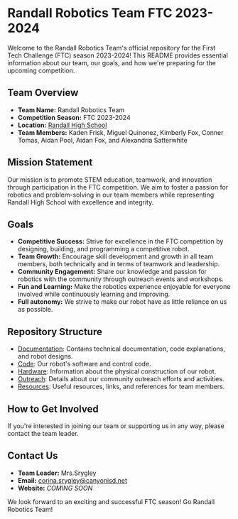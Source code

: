 # Randall Robotics Team FTC 2023-2024

Welcome to the Randall Robotics Team's official repository for the First Tech Challenge (FTC) season 2023-2024! This README provides essential information about our team, our goals, and how we're preparing for the upcoming competition.

## Team Overview

- **Team Name:** Randall Robotics Team
- **Competition Season:** FTC 2023-2024
- **Location:** [Randall High School](http://rhs.canyonisd.net)
- **Team Members:** Kaden Frisk, Miguel Quinonez, Kimberly Fox, Conner Tomas, Aidan Pool, Aidan Fox, and Alexandria Satterwhite

## Mission Statement

Our mission is to promote STEM education, teamwork, and innovation through participation in the FTC competition. We aim to foster a passion for robotics and problem-solving in our team members while representing Randall High School with excellence and integrity.

## Goals

- **Competitive Success:** Strive for excellence in the FTC competition by designing, building, and programming a competitive robot.
- **Team Growth:** Encourage skill development and growth in all team members, both technically and in terms of teamwork and leadership.
- **Community Engagement:** Share our knowledge and passion for robotics with the community through outreach events and workshops.
- **Fun and Learning:** Make the robotics experience enjoyable for everyone involved while continuously learning and improving.
- **Full autonomy:** We strive to make our robot have as little reliance on us as possible.

## Repository Structure

- [Documentation](/documentation): Contains technical documentation, code explanations, and robot designs.
- [Code](/code): Our robot's software and control code.
- [Hardware](/hardware): Information about the physical construction of our robot.
- [Outreach](/outreach): Details about our community outreach efforts and activities.
- [Resources](/resources): Useful resources, links, and references for team members.

## How to Get Involved

If you're interested in joining our team or supporting us in any way, please contact the team leader.

## Contact Us

- **Team Leader:** Mrs.Srygley
- **Email:** corina.srygley@canyonisd.net
- **Website:** *COMING SOON*


We look forward to an exciting and successful FTC season! Go Randall Robotics Team!

